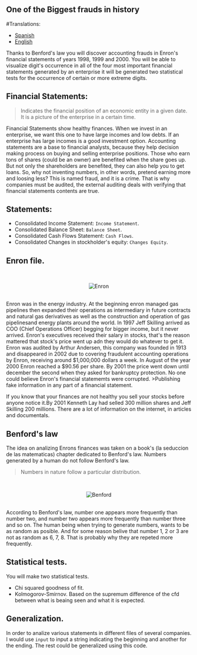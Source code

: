 One of the Biggest frauds in history
--------------------------------------------

#Translations:
* [Spanish](README.md)
* [English](README-en.md)

Thanks to Benford's law you will discover accounting frauds in Enron's financial statements of years 1998, 1999 and 2000.
You will be able to visualize digit's occurrence in all of the four most important financial statements generated by an enterprise
it will be generated two statistical tests for the occurrence of certain or more extreme digits.

## Financial Statements:
> Indicates the financial position of an economic entity in a given date. It is a picture of the enterprise in a certain time.

Financial Statements show healthy finances. When we invest in an enterprise, we want this one to have large incomes and low debts.
If an enterprise has large incomes is a good investment option. Accounting statements are a base to financial analysts, because they help
decision making process on buying and selling enterprise positions. Those who earn tons of shares (could be an owner) are benefited 
when the share goes up. But  not only the shareholders are benefited, they can also help you to get loans.
So, why not inventing numbers, in other words, pretend earning more and loosing less? This is named fraud, and it is a crime.
That is why companies must be audited, the external auditing deals with verifying that financial statements contents are true.

## Statements:
* Consolidated Income Statement: `Income Statement`.
* Consolidated Balance Sheet: `Balance Sheet`.
* Consolidated Cash Flows Statement: `Cash Flows`.
* Consolidated Changes in stockholder's equity: `Changes Equity`.

## Enron file.
<br/>
<p align="center">
<img src="https://upload.wikimedia.org/wikipedia/commons/thumb/3/3f/Logo_de_Enron.svg/1200px-Logo_de_Enron.svg.png" alt="Enron">
</p><br/>
Enron was in the energy industry. At the beginning enron managed gas pipelines then expanded their operations as intermediary in future 
contracts and natural gas derivatives as well as the construction and operation of gas pipelinesand energy plants around the world.
In 1997 Jeff Skilling arrived as COO (Chief Operations Officer) begging for bigger income, but it never arrived.
Enron's executives received their salary in stocks, that's the reason mattered that stock's price went up adn they would do whatever 
to get it. 
Enron was audited by Arthur Andersen, this company was founded in 1913 and disappeared in 2002 due to covering fraudulent accounting operations
by Enron, receiving around $1,000,000 dollars a week.
In August of the year 2000 Enron reached a $90.56 per share. By 2001 the price went down until december the second when they asked for bankruptcy
protection. No one could believe Enron's financial statememts were corrupted.
>Publishing fake information in any part of a financial statement.

If you know that your finances are not healthy you sell your stocks before anyone notice it.By 2001 Kenneth Lay had selled 300 million shares and
Jeff Skilling 200 millions.
There are a lot of information on the internet, in articles and documentals.


## Benford's law
The idea on analizing Enrons finances was taken on a book's (la seduccion de las matematicas) chapter dedicated to Benford's law. Numbers generated 
by a human do not follow Benford's law.
> Numbers in nature follow a particular distribution.
<br/>
<p align="center">
<img src="https://upload.wikimedia.org/wikipedia/commons/thumb/4/46/Rozklad_benforda.svg/220px-Rozklad_benforda.svg.png" alt="Benford">
</p><br/>
According to Benford's law, number one appears more frequently than number two, and number two appears more frequently than number three
and so on. The human being when trying to generate numbers, wants to be as random as posible. And for some reason belive that number 1, 2 or 3
are not as random as 6, 7, 8. That is probably why they are repeted more frequently.

## Statistical tests.
You will make two statistical tests.
* Chi squared goodness of fit.
* Kolmogorov-Smirnov. Based on the supremum difference of the cfd between what is beaing seen and what it is expected.

## Generalization.
In order to analize various statements in different files of several companies.
I would use `input` to input a string indicating the beginning and another for the ending.
The rest could be generalized using this code.